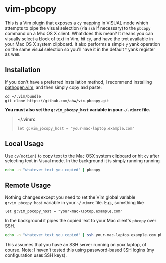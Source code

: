 vim-pbcopy
==========
This is a Vim plugin that exposes a `cy` mapping in VISUAL mode which
attempts to pipe the visual selection (via `ssh` if necessary) to the
`pbcopy` command on a Mac OS X client. What does this mean? It means you can
visually select a block of text in Vim, hit `cy`, and have the text
available in your Mac OS X system clipboard. It also performs a simple `y`
yank operation on the same visual selection so you'll have it in the default
`"` yank register as well.

Installation
------------
If you don't have a preferred installation method, I recommend
installing [pathogen.vim](https://github.com/tpope/vim-pathogen), and
then simply copy and paste:

    cd ~/.vim/bundle
    git clone https://github.com/ahw/vim-pbcopy.git

**You must also set the `g:vim_pbcopy_host` variable in your `~/.vimrc` file.**

> **~/.vimrc**
>
> ```vim
> let g:vim_pbcopy_host = "your-mac-laptop.example.com"
> ```

Local Usage
-----------
Use `cy{motion}` to copy text to the Mac OSX system clipboard or hit `cy`
after selecting text in Visual mode. In the background it is simply running
running 

```sh
echo -n "whatever text you copied" | pbcopy
```

Remote Usage
------------
Nothing changes except you need to set the Vim global variable
`g:vim_pbcopy_host` variable in your `~/.vimrc` file. E.g., something like

```vim
let g:vim_pbcopy_host = "your-mac-laptop.example.com"
```
In the background it pipes the copied text to your Mac client's `pbcopy`
over SSH.

```sh
echo -n "whatever text you copied" | ssh your-mac-laptop.example.com pbcopy
```

This assumes that you have an SSH server running on your laptop, of course.
Note: I haven't tested this using password-based SSH logins (my
configuration uses SSH keys).
